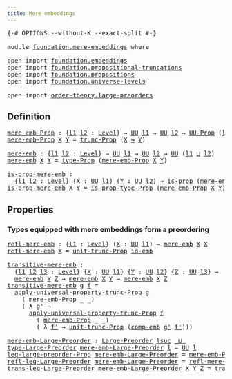 ```yaml
---
title: Mere embeddings
---
```


<pre class="Agda"><a id="41" class="Symbol">{-#</a> <a id="45" class="Keyword">OPTIONS</a> <a id="53" class="Pragma">--without-K</a> <a id="65" class="Pragma">--exact-split</a> <a id="79" class="Symbol">#-}</a>

<a id="84" class="Keyword">module</a> <a id="91" href="foundation.mere-embeddings.html" class="Module">foundation.mere-embeddings</a> <a id="118" class="Keyword">where</a>

<a id="125" class="Keyword">open</a> <a id="130" class="Keyword">import</a> <a id="137" href="foundation.embeddings.html" class="Module">foundation.embeddings</a>
<a id="159" class="Keyword">open</a> <a id="164" class="Keyword">import</a> <a id="171" href="foundation.propositional-truncations.html" class="Module">foundation.propositional-truncations</a>
<a id="208" class="Keyword">open</a> <a id="213" class="Keyword">import</a> <a id="220" href="foundation.propositions.html" class="Module">foundation.propositions</a>
<a id="244" class="Keyword">open</a> <a id="249" class="Keyword">import</a> <a id="256" href="foundation.universe-levels.html" class="Module">foundation.universe-levels</a>

<a id="284" class="Keyword">open</a> <a id="289" class="Keyword">import</a> <a id="296" href="order-theory.large-preorders.html" class="Module">order-theory.large-preorders</a>
</pre>
## Definition

<pre class="Agda"><a id="mere-emb-Prop"></a><a id="353" href="foundation.mere-embeddings.html#353" class="Function">mere-emb-Prop</a> <a id="367" class="Symbol">:</a> <a id="369" class="Symbol">{</a><a id="370" href="foundation.mere-embeddings.html#370" class="Bound">l1</a> <a id="373" href="foundation.mere-embeddings.html#373" class="Bound">l2</a> <a id="376" class="Symbol">:</a> <a id="378" href="Agda.Primitive.html#597" class="Postulate">Level</a><a id="383" class="Symbol">}</a> <a id="385" class="Symbol">→</a> <a id="387" href="foundation-core.universe-levels.html#235" class="Primitive">UU</a> <a id="390" href="foundation.mere-embeddings.html#370" class="Bound">l1</a> <a id="393" class="Symbol">→</a> <a id="395" href="foundation-core.universe-levels.html#235" class="Primitive">UU</a> <a id="398" href="foundation.mere-embeddings.html#373" class="Bound">l2</a> <a id="401" class="Symbol">→</a> <a id="403" href="foundation-core.propositions.html#1393" class="Function">UU-Prop</a> <a id="411" class="Symbol">(</a><a id="412" href="foundation.mere-embeddings.html#370" class="Bound">l1</a> <a id="415" href="Agda.Primitive.html#810" class="Primitive Operator">⊔</a> <a id="417" href="foundation.mere-embeddings.html#373" class="Bound">l2</a><a id="419" class="Symbol">)</a>
<a id="421" href="foundation.mere-embeddings.html#353" class="Function">mere-emb-Prop</a> <a id="435" href="foundation.mere-embeddings.html#435" class="Bound">X</a> <a id="437" href="foundation.mere-embeddings.html#437" class="Bound">Y</a> <a id="439" class="Symbol">=</a> <a id="441" href="foundation.propositional-truncations.html#2707" class="Function">trunc-Prop</a> <a id="452" class="Symbol">(</a><a id="453" href="foundation.mere-embeddings.html#435" class="Bound">X</a> <a id="455" href="foundation-core.embeddings.html#1074" class="Function Operator">↪</a> <a id="457" href="foundation.mere-embeddings.html#437" class="Bound">Y</a><a id="458" class="Symbol">)</a>

<a id="mere-emb"></a><a id="461" href="foundation.mere-embeddings.html#461" class="Function">mere-emb</a> <a id="470" class="Symbol">:</a> <a id="472" class="Symbol">{</a><a id="473" href="foundation.mere-embeddings.html#473" class="Bound">l1</a> <a id="476" href="foundation.mere-embeddings.html#476" class="Bound">l2</a> <a id="479" class="Symbol">:</a> <a id="481" href="Agda.Primitive.html#597" class="Postulate">Level</a><a id="486" class="Symbol">}</a> <a id="488" class="Symbol">→</a> <a id="490" href="foundation-core.universe-levels.html#235" class="Primitive">UU</a> <a id="493" href="foundation.mere-embeddings.html#473" class="Bound">l1</a> <a id="496" class="Symbol">→</a> <a id="498" href="foundation-core.universe-levels.html#235" class="Primitive">UU</a> <a id="501" href="foundation.mere-embeddings.html#476" class="Bound">l2</a> <a id="504" class="Symbol">→</a> <a id="506" href="foundation-core.universe-levels.html#235" class="Primitive">UU</a> <a id="509" class="Symbol">(</a><a id="510" href="foundation.mere-embeddings.html#473" class="Bound">l1</a> <a id="513" href="Agda.Primitive.html#810" class="Primitive Operator">⊔</a> <a id="515" href="foundation.mere-embeddings.html#476" class="Bound">l2</a><a id="517" class="Symbol">)</a>
<a id="519" href="foundation.mere-embeddings.html#461" class="Function">mere-emb</a> <a id="528" href="foundation.mere-embeddings.html#528" class="Bound">X</a> <a id="530" href="foundation.mere-embeddings.html#530" class="Bound">Y</a> <a id="532" class="Symbol">=</a> <a id="534" href="foundation-core.propositions.html#1495" class="Function">type-Prop</a> <a id="544" class="Symbol">(</a><a id="545" href="foundation.mere-embeddings.html#353" class="Function">mere-emb-Prop</a> <a id="559" href="foundation.mere-embeddings.html#528" class="Bound">X</a> <a id="561" href="foundation.mere-embeddings.html#530" class="Bound">Y</a><a id="562" class="Symbol">)</a>

<a id="is-prop-mere-emb"></a><a id="565" href="foundation.mere-embeddings.html#565" class="Function">is-prop-mere-emb</a> <a id="582" class="Symbol">:</a>
  <a id="586" class="Symbol">{</a><a id="587" href="foundation.mere-embeddings.html#587" class="Bound">l1</a> <a id="590" href="foundation.mere-embeddings.html#590" class="Bound">l2</a> <a id="593" class="Symbol">:</a> <a id="595" href="Agda.Primitive.html#597" class="Postulate">Level</a><a id="600" class="Symbol">}</a> <a id="602" class="Symbol">(</a><a id="603" href="foundation.mere-embeddings.html#603" class="Bound">X</a> <a id="605" class="Symbol">:</a> <a id="607" href="foundation-core.universe-levels.html#235" class="Primitive">UU</a> <a id="610" href="foundation.mere-embeddings.html#587" class="Bound">l1</a><a id="612" class="Symbol">)</a> <a id="614" class="Symbol">(</a><a id="615" href="foundation.mere-embeddings.html#615" class="Bound">Y</a> <a id="617" class="Symbol">:</a> <a id="619" href="foundation-core.universe-levels.html#235" class="Primitive">UU</a> <a id="622" href="foundation.mere-embeddings.html#590" class="Bound">l2</a><a id="624" class="Symbol">)</a> <a id="626" class="Symbol">→</a> <a id="628" href="foundation-core.propositions.html#1309" class="Function">is-prop</a> <a id="636" class="Symbol">(</a><a id="637" href="foundation.mere-embeddings.html#461" class="Function">mere-emb</a> <a id="646" href="foundation.mere-embeddings.html#603" class="Bound">X</a> <a id="648" href="foundation.mere-embeddings.html#615" class="Bound">Y</a><a id="649" class="Symbol">)</a>
<a id="651" href="foundation.mere-embeddings.html#565" class="Function">is-prop-mere-emb</a> <a id="668" href="foundation.mere-embeddings.html#668" class="Bound">X</a> <a id="670" href="foundation.mere-embeddings.html#670" class="Bound">Y</a> <a id="672" class="Symbol">=</a> <a id="674" href="foundation-core.propositions.html#1562" class="Function">is-prop-type-Prop</a> <a id="692" class="Symbol">(</a><a id="693" href="foundation.mere-embeddings.html#353" class="Function">mere-emb-Prop</a> <a id="707" href="foundation.mere-embeddings.html#668" class="Bound">X</a> <a id="709" href="foundation.mere-embeddings.html#670" class="Bound">Y</a><a id="710" class="Symbol">)</a>
</pre>
## Properties

### Types equipped with mere embeddings form a preordering

<pre class="Agda"><a id="refl-mere-emb"></a><a id="800" href="foundation.mere-embeddings.html#800" class="Function">refl-mere-emb</a> <a id="814" class="Symbol">:</a> <a id="816" class="Symbol">{</a><a id="817" href="foundation.mere-embeddings.html#817" class="Bound">l1</a> <a id="820" class="Symbol">:</a> <a id="822" href="Agda.Primitive.html#597" class="Postulate">Level</a><a id="827" class="Symbol">}</a> <a id="829" class="Symbol">(</a><a id="830" href="foundation.mere-embeddings.html#830" class="Bound">X</a> <a id="832" class="Symbol">:</a> <a id="834" href="foundation-core.universe-levels.html#235" class="Primitive">UU</a> <a id="837" href="foundation.mere-embeddings.html#817" class="Bound">l1</a><a id="839" class="Symbol">)</a> <a id="841" class="Symbol">→</a> <a id="843" href="foundation.mere-embeddings.html#461" class="Function">mere-emb</a> <a id="852" href="foundation.mere-embeddings.html#830" class="Bound">X</a> <a id="854" href="foundation.mere-embeddings.html#830" class="Bound">X</a>
<a id="856" href="foundation.mere-embeddings.html#800" class="Function">refl-mere-emb</a> <a id="870" href="foundation.mere-embeddings.html#870" class="Bound">X</a> <a id="872" class="Symbol">=</a> <a id="874" href="foundation.propositional-truncations.html#2293" class="Function">unit-trunc-Prop</a> <a id="890" href="foundation-core.embeddings.html#1729" class="Function">id-emb</a>

<a id="transitive-mere-emb"></a><a id="898" href="foundation.mere-embeddings.html#898" class="Function">transitive-mere-emb</a> <a id="918" class="Symbol">:</a>
  <a id="922" class="Symbol">{</a><a id="923" href="foundation.mere-embeddings.html#923" class="Bound">l1</a> <a id="926" href="foundation.mere-embeddings.html#926" class="Bound">l2</a> <a id="929" href="foundation.mere-embeddings.html#929" class="Bound">l3</a> <a id="932" class="Symbol">:</a> <a id="934" href="Agda.Primitive.html#597" class="Postulate">Level</a><a id="939" class="Symbol">}</a> <a id="941" class="Symbol">{</a><a id="942" href="foundation.mere-embeddings.html#942" class="Bound">X</a> <a id="944" class="Symbol">:</a> <a id="946" href="foundation-core.universe-levels.html#235" class="Primitive">UU</a> <a id="949" href="foundation.mere-embeddings.html#923" class="Bound">l1</a><a id="951" class="Symbol">}</a> <a id="953" class="Symbol">{</a><a id="954" href="foundation.mere-embeddings.html#954" class="Bound">Y</a> <a id="956" class="Symbol">:</a> <a id="958" href="foundation-core.universe-levels.html#235" class="Primitive">UU</a> <a id="961" href="foundation.mere-embeddings.html#926" class="Bound">l2</a><a id="963" class="Symbol">}</a> <a id="965" class="Symbol">{</a><a id="966" href="foundation.mere-embeddings.html#966" class="Bound">Z</a> <a id="968" class="Symbol">:</a> <a id="970" href="foundation-core.universe-levels.html#235" class="Primitive">UU</a> <a id="973" href="foundation.mere-embeddings.html#929" class="Bound">l3</a><a id="975" class="Symbol">}</a> <a id="977" class="Symbol">→</a>
  <a id="981" href="foundation.mere-embeddings.html#461" class="Function">mere-emb</a> <a id="990" href="foundation.mere-embeddings.html#954" class="Bound">Y</a> <a id="992" href="foundation.mere-embeddings.html#966" class="Bound">Z</a> <a id="994" class="Symbol">→</a> <a id="996" href="foundation.mere-embeddings.html#461" class="Function">mere-emb</a> <a id="1005" href="foundation.mere-embeddings.html#942" class="Bound">X</a> <a id="1007" href="foundation.mere-embeddings.html#954" class="Bound">Y</a> <a id="1009" class="Symbol">→</a> <a id="1011" href="foundation.mere-embeddings.html#461" class="Function">mere-emb</a> <a id="1020" href="foundation.mere-embeddings.html#942" class="Bound">X</a> <a id="1022" href="foundation.mere-embeddings.html#966" class="Bound">Z</a>
<a id="1024" href="foundation.mere-embeddings.html#898" class="Function">transitive-mere-emb</a> <a id="1044" href="foundation.mere-embeddings.html#1044" class="Bound">g</a> <a id="1046" href="foundation.mere-embeddings.html#1046" class="Bound">f</a> <a id="1048" class="Symbol">=</a>
  <a id="1052" href="foundation.propositional-truncations.html#5775" class="Function">apply-universal-property-trunc-Prop</a> <a id="1088" href="foundation.mere-embeddings.html#1044" class="Bound">g</a>
    <a id="1094" class="Symbol">(</a> <a id="1096" href="foundation.mere-embeddings.html#353" class="Function">mere-emb-Prop</a> <a id="1110" class="Symbol">_</a> <a id="1112" class="Symbol">_)</a>
    <a id="1119" class="Symbol">(</a> <a id="1121" class="Symbol">λ</a> <a id="1123" href="foundation.mere-embeddings.html#1123" class="Bound">g&#39;</a> <a id="1126" class="Symbol">→</a>
      <a id="1134" href="foundation.propositional-truncations.html#5775" class="Function">apply-universal-property-trunc-Prop</a> <a id="1170" href="foundation.mere-embeddings.html#1046" class="Bound">f</a>
        <a id="1180" class="Symbol">(</a> <a id="1182" href="foundation.mere-embeddings.html#353" class="Function">mere-emb-Prop</a> <a id="1196" class="Symbol">_</a> <a id="1198" class="Symbol">_)</a>
        <a id="1209" class="Symbol">(</a> <a id="1211" class="Symbol">λ</a> <a id="1213" href="foundation.mere-embeddings.html#1213" class="Bound">f&#39;</a> <a id="1216" class="Symbol">→</a> <a id="1218" href="foundation.propositional-truncations.html#2293" class="Function">unit-trunc-Prop</a> <a id="1234" class="Symbol">(</a><a id="1235" href="foundation.embeddings.html#3616" class="Function">comp-emb</a> <a id="1244" href="foundation.mere-embeddings.html#1123" class="Bound">g&#39;</a> <a id="1247" href="foundation.mere-embeddings.html#1213" class="Bound">f&#39;</a><a id="1249" class="Symbol">)))</a>

<a id="mere-emb-Large-Preorder"></a><a id="1254" href="foundation.mere-embeddings.html#1254" class="Function">mere-emb-Large-Preorder</a> <a id="1278" class="Symbol">:</a> <a id="1280" href="order-theory.large-preorders.html#744" class="Record">Large-Preorder</a> <a id="1295" href="Agda.Primitive.html#780" class="Primitive">lsuc</a> <a id="1300" href="Agda.Primitive.html#810" class="Primitive Operator">_⊔_</a>
<a id="1304" href="order-theory.large-preorders.html#870" class="Field">type-Large-Preorder</a> <a id="1324" href="foundation.mere-embeddings.html#1254" class="Function">mere-emb-Large-Preorder</a> <a id="1348" href="foundation.mere-embeddings.html#1348" class="Bound">l</a> <a id="1350" class="Symbol">=</a> <a id="1352" href="foundation-core.universe-levels.html#235" class="Primitive">UU</a> <a id="1355" href="foundation.mere-embeddings.html#1348" class="Bound">l</a>
<a id="1357" href="order-theory.large-preorders.html#919" class="Field">leq-large-preorder-Prop</a> <a id="1381" href="foundation.mere-embeddings.html#1254" class="Function">mere-emb-Large-Preorder</a> <a id="1405" class="Symbol">=</a> <a id="1407" href="foundation.mere-embeddings.html#353" class="Function">mere-emb-Prop</a>
<a id="1421" href="order-theory.large-preorders.html#1047" class="Field">refl-leq-Large-Preorder</a> <a id="1445" href="foundation.mere-embeddings.html#1254" class="Function">mere-emb-Large-Preorder</a> <a id="1469" class="Symbol">=</a> <a id="1471" href="foundation.mere-embeddings.html#800" class="Function">refl-mere-emb</a>
<a id="1485" href="order-theory.large-preorders.html#1173" class="Field">trans-leq-Large-Preorder</a> <a id="1510" href="foundation.mere-embeddings.html#1254" class="Function">mere-emb-Large-Preorder</a> <a id="1534" href="foundation.mere-embeddings.html#1534" class="Bound">X</a> <a id="1536" href="foundation.mere-embeddings.html#1536" class="Bound">Y</a> <a id="1538" href="foundation.mere-embeddings.html#1538" class="Bound">Z</a> <a id="1540" class="Symbol">=</a> <a id="1542" href="foundation.mere-embeddings.html#898" class="Function">transitive-mere-emb</a>
</pre>